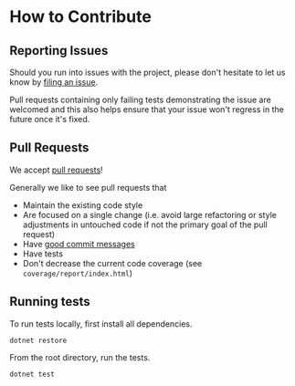 # How to Contribute

## Reporting Issues

Should you run into issues with the project, please don't hesitate to let us know by
[filing an issue](https://github.com/poveden/EliteChroma/issues/new).

Pull requests containing only failing tests demonstrating the issue are welcomed
and this also helps ensure that your issue won't regress in the future once it's fixed.

## Pull Requests

We accept [pull requests](https://github.com/poveden/EliteChroma/pull/new/master)!

Generally we like to see pull requests that

- Maintain the existing code style
- Are focused on a single change (i.e. avoid large refactoring or style adjustments in untouched code if not the primary goal of the pull request)
- Have [good commit messages](https://chris.beams.io/posts/git-commit/)
- Have tests
- Don't decrease the current code coverage (see `coverage/report/index.html`)

## Running tests

To run tests locally, first install all dependencies.

```shell
dotnet restore
```

From the root directory, run the tests.

```shell
dotnet test
```
